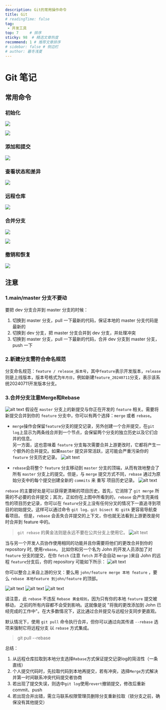 ```yaml
---
description: Git的常用操作命令
title: Git
# readingTime: false
tag:
 - 开发工具
top: 7     # 排序
sticky: 98  # 精选文章热度
recommend: 1 # 推荐文章排序
# sidebar: false # 侧边栏
# author: 暮冬浅夏
---
```

# Git 笔记

## 常用命令

### 初始化
![](git/T40Bb2E9Eo2cukxhpmDc2U2rnMf.png)

![](git/X4YabtkK5oUuPbxvZkfc2o5pn8c.png)

### 添加和提交

![](git/Z19DbLPPmoe0BFxG9wgc2cTEnOh.png)

### 查看状态和差异

![](git/EHaZb55cHofQpbxu1L4cqyVInRb.png)

### 远程仓库
![](git/WruKba4mro20nPxG8gcc8PaPngc.png)

### 合并分支

![](git/ARgbbIn1yoKSxrxvjy3cshdMnbT.png)

![](git/EEW1btyY6ojcL7xVM7Ccnc5KnXc.png)

### 撤销和恢复

![](git/KLWzb72uQoep7bxXbI4cFtEEn9F.png)

## 注意

### 1.main/master 分支不要动
要把 dev 分支合并到 master 分支的时候：

1. 切换到 master 分支，pull 一下最新的代码，保证本地的 master 分支代码是最新的
2. 切换到 dev 分支，把 master 分支合并到 dev 分支，并处理冲突
3. 切换到 master 分支，pull 一下最新的代码，合并 dev 分支到 master 分支，push 一下

### 2.新建分支需符合命名规范
分支命名规范：`feature / release_版本号`，其中`feature`表示开发版本，`release`则是上线版本，版本号格式为`年月日`，例如新建`feature_20240711`分支，表示该系统20240711开发版本分支。

### 3.合并分支注意Merge和Rebase
![alt text](git/image.png)
假设在 `master` 分支上的新提交与你正在开发的 `feature` 相关。需要将新提交合并到你的 `feature` 分支中，你可以有两个选择：`merge` 或者 `rebase`。

- `merge`操作会保留`feature`分支的提交记录，另外创建一个合并提交，在`git log`上显示为两条线合并到一个节点，会保留两个分支的独立历史以及它们合并的信息。\
另一方面，这也意味着 `feature` 分支每次需要合并上游更改时，它都将产生一个额外的合并提交。如果`master` 提交非常活跃，这可能会严重污染你的 `feature` 分支历史记录。
![alt text](git/image-1.png)

- `rebase`会将整个 `feature` 分支移动到 `master` 分支的顶端，从而有效地整合了所有 `master` 分支上的提交。但是，与 `merge` 提交方式不同，`rebase` 通过为原始分支中的每个提交创建全新的 `commits` 来 重写 项目历史记录。
![alt text](git/image-2.png)

`rebase` 的主要好处是可以获得更清晰的项目历史。首先，它消除了 `git merge` 所需的不必要的合并提交；其次，正如你在上图中所看到的，`rebase` 会产生完美线性的项目历史记录，你可以在 `feature`分支上没有任何分叉的情况下一直追寻到项目的初始提交。这样可以通过命令 `git log，git bisect 和 gitk` 更容易导航查看项目。
但是，`rebase` 会丢失合并提交的上下文，你也就无法看到上游更改是何时合并到 feature 中的。
> `git rebase` 的黄金法则是永远不要在公共分支上使用它。
![alt text](git/image-3.png)

当与另一个开发人员协作使用相同的功能并且你需要将他们的更改合并到你的 repository 时, 使用`rebase`。
比如你和另一个名为 John 的开发人员添加了对 `feature` 分支的提交，在你 `fetch` (注意 `fetch` 并不会自动 `merge` )来自 John 的远程 `feature`分支后，你的 repository 可能如下所示：
![alt text](git/image-4.png)

你可以整合上来自上游的分叉：要么用 `john/feature merge 本地 feature` ，要么 `rebase 本地feature 到john/feature` 的顶部。

![alt text](git/image-5.png)
![alt text](git/image-6.png)
![alt text](git/image-7.png)

请注意，此 `rebase` 不违反 `Rebase 黄金规则`，因为只有你的本地 `feature` 提交被移动， 之前的所有内容都不会受到影响。这就像是说 "将我的更改添加到 John 已经完成的工作中"。在大多数情况下，这比通过合并提交与远程分支同步更直观。

默认情况下，使用 `git pull` 命令执行合并，但你可以通过向其传递 `--rebase` 选项来强制它将远程分支 以 `rebase` 方式集成。

>git pull --rebase

总结：
1. 从远程仓库拉取到本地分支选择`Rebase`方式保证提交记录log的简洁性（一条直线）
2. 个人提交代码时，先拉取代码到本地再提交，若有冲突，选择`Merge`方式解决并第一时间联系冲突代码提交者协商
3. 若出现了提交失误，则选中`git log`使用`revert`撤销提交，修改后重新commit、push
4. 若出现合并出错，需立马联系权限管理员删除分支重新拉取（锁分支之前，确保没有其他提交）
